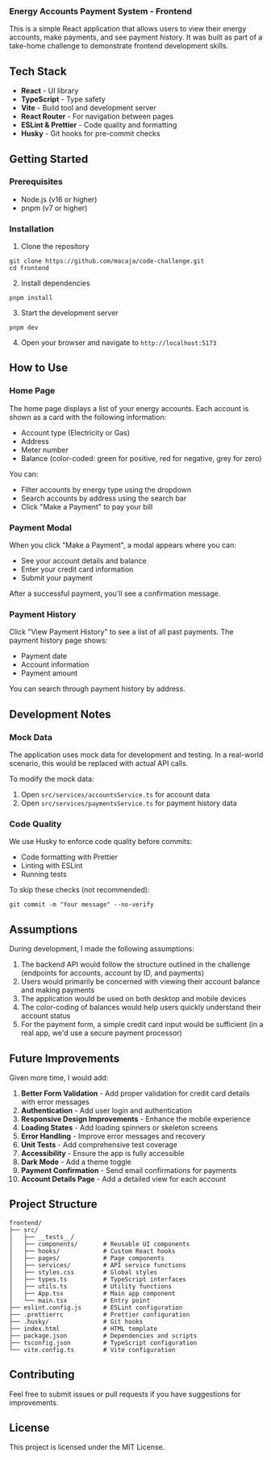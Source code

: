 ### Energy Accounts Payment System - Frontend

This is a simple React application that allows users to view their energy accounts, make payments, and see payment history. It was built as part of a take-home challenge to demonstrate frontend development skills.

## Tech Stack

- **React** - UI library
- **TypeScript** - Type safety
- **Vite** - Build tool and development server
- **React Router** - For navigation between pages
- **ESLint & Prettier** - Code quality and formatting
- **Husky** - Git hooks for pre-commit checks

## Getting Started

### Prerequisites

- Node.js (v16 or higher)
- pnpm (v7 or higher)

### Installation

1. Clone the repository

```shellscript
git clone https://github.com/macaja/code-challenge.git
cd frontend
```

2. Install dependencies

```shellscript
pnpm install
```

3. Start the development server

```shellscript
pnpm dev
```

4. Open your browser and navigate to `http://localhost:5173`

## How to Use

### Home Page

The home page displays a list of your energy accounts. Each account is shown as a card with the following information:

- Account type (Electricity or Gas)
- Address
- Meter number
- Balance (color-coded: green for positive, red for negative, grey for zero)

You can:

- Filter accounts by energy type using the dropdown
- Search accounts by address using the search bar
- Click "Make a Payment" to pay your bill

### Payment Modal

When you click "Make a Payment", a modal appears where you can:

- See your account details and balance
- Enter your credit card information
- Submit your payment

After a successful payment, you'll see a confirmation message.

### Payment History

Click "View Payment History" to see a list of all past payments. The payment history page shows:

- Payment date
- Account information
- Payment amount

You can search through payment history by address.

## Development Notes

### Mock Data

The application uses mock data for development and testing. In a real-world scenario, this would be replaced with actual API calls.

To modify the mock data:

1. Open `src/services/accountsService.ts` for account data
2. Open `src/services/paymentsService.ts` for payment history data

### Code Quality

We use Husky to enforce code quality before commits:

- Code formatting with Prettier
- Linting with ESLint
- Running tests

To skip these checks (not recommended):

```shellscript
git commit -m "Your message" --no-verify
```

## Assumptions

During development, I made the following assumptions:

1. The backend API would follow the structure outlined in the challenge (endpoints for accounts, account by ID, and payments)
2. Users would primarily be concerned with viewing their account balance and making payments
3. The application would be used on both desktop and mobile devices
4. The color-coding of balances would help users quickly understand their account status
5. For the payment form, a simple credit card input would be sufficient (in a real app, we'd use a secure payment processor)

## Future Improvements

Given more time, I would add:

1. **Better Form Validation** - Add proper validation for credit card details with error messages
2. **Authentication** - Add user login and authentication
3. **Responsive Design Improvements** - Enhance the mobile experience
4. **Loading States** - Add loading spinners or skeleton screens
5. **Error Handling** - Improve error messages and recovery
6. **Unit Tests** - Add comprehensive test coverage
7. **Accessibility** - Ensure the app is fully accessible
8. **Dark Mode** - Add a theme toggle
9. **Payment Confirmation** - Send email confirmations for payments
10. **Account Details Page** - Add a detailed view for each account

## Project Structure

```plaintext
frontend/
├── src/
|   ├── __tests__/
│   ├── components/       # Reusable UI components
│   ├── hooks/            # Custom React hooks
│   ├── pages/            # Page components
│   ├── services/         # API service functions
│   ├── styles.css        # Global styles
│   ├── types.ts          # TypeScript interfaces
│   ├── utils.ts          # Utility functions
│   ├── App.tsx           # Main app component
│   └── main.tsx          # Entry point
├── eslint.config.js      # ESLint configuration
├── .prettierrc           # Prettier configuration
├── .husky/               # Git hooks
├── index.html            # HTML template
├── package.json          # Dependencies and scripts
├── tsconfig.json         # TypeScript configuration
└── vite.config.ts        # Vite configuration
```

## Contributing

Feel free to submit issues or pull requests if you have suggestions for improvements.

## License

This project is licensed under the MIT License.
